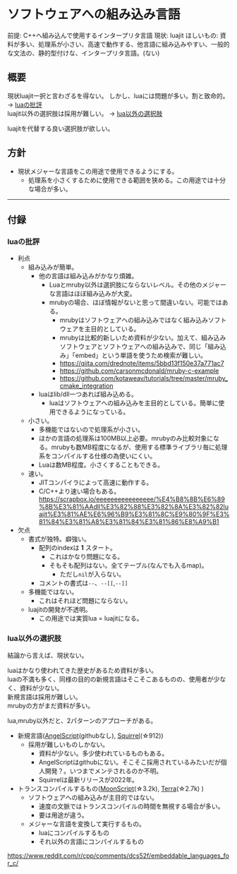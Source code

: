 # ソフトウェアへの組み込み言語

前提: C++へ組み込んで使用するインタープリタ言語
現状: luajit
ほしいもの: 資料が多い、処理系が小さい、高速で動作する、他言語に組み込みやすい、一般的な文法の、静的型付けな、インタープリタ言語。(ない)


## 概要

現状luajit一択と言わざるを得ない。
しかし、luaには問題が多い。割と致命的。 -> [luaの批評](#luaの批評)  
luajit以外の選択肢は採用が難しい。 -> [lua以外の選択肢](#lua以外の選択肢)  

luajitを代替する良い選択肢が欲しい。

## 方針
- 現状メジャーな言語をこの用途で使用できるようにする。
	- 処理系を小さくするために使用できる範囲を狭める。この用途では十分な場合が多い。





---
## 付録
### luaの批評
- 利点
	- 組み込みが簡単。
		- 他の言語は組み込みがかなり煩雑。
			- Luaとmruby以外は選択肢にならないレベル。その他のメジャーな言語はほぼ組み込みが大変。
	        - mrubyの場合、ほぼ情報がないと思って間違いない。可能ではある。
	            - mrubyはソフトウェアへの組み込みではなく組み込みソフトウェアを主目的としている。
	            - mrubyは比較的新しいため資料が少ない。加えて、組み込みソフトウェアとソフトウェアへの組み込みで、同じ「組み込み」「embed」という単語を使うため検索が難しい。
	            - https://qiita.com/drednote/items/5bbd13f150e37a771ac7
	            - https://github.com/carsonmcdonald/mruby-c-example
	            - https://github.com/kotaweav/tutorials/tree/master/mruby_cmake_integration
		- luaはlib/dll一つあれば組み込める。  
	        - luaはソフトウェアへの組み込みを主目的としている。簡単に使用できるようになっている。
	- 小さい。
		- 多機能ではないので処理系が小さい。
		- ほかの言語の処理系は100MB以上必要。mrubyのみ比較対象になる。mrubyも数MB程度になるが、使用する標準ライブラリ毎に処理系をコンパイルする仕様の為使いにくい。
		- Luaは数MB程度。小さくすることもできる。
	- 速い。
		- JITコンパイラによって高速に動作する。
		- C/C++より速い場合もある。  
		https://scrapbox.io/eeeeeeeeeeeeeeee/%E4%B8%8B%E6%89%8B%E3%81%AAdll%E3%82%88%E3%82%8A%E3%82%82luajit%E3%81%AE%E6%96%B9%E3%81%8C%E9%80%9F%E3%81%84%E3%81%A8%E3%81%84%E3%81%86%E8%A9%B1  
- 欠点
	- 書式が独特。癖強い。
	    - 配列のindexは **1** スタート。
			- これはかなり問題になる。
	        - そもそも配列はない。全てテーブル(なんでも入るmap)。
	            - ただし`nil`が入らない。
	    - コメントの書式は`--`、`--[[`,`--]]`
	- 多機能ではない。
	    - これはそれほど問題にならない。
	- luajitの開発が不透明。
		- この用途では実質lua = luajitになる。

### lua以外の選択肢

結論から言えば、現状ない。

luaはかなり使われてきた歴史があるため資料が多い。  
luaの不満も多く、同様の目的の新規言語はそこそこあるものの、使用者が少なく、資料が少ない。  
新規言語は採用が難しい。  
mrubyの方がまだ資料が多い。  

lua,mruby以外だと、2パターンのアプローチがある。
- 新規言語([AngelScript](https://angelcode.com/angelscript/sdk/docs/manual/index.html)(githubなし), [Squirrel](https://github.com/albertodemichelis/squirrel)(☆912))
    - 採用が難しいものしかない。
        - 資料が少ない。多少使われているものもある。
        - AngelScriptはgithubにない。そこそこ採用されているみたいだが個人開発？。いつまでメンテされるのか不明。
        - Squirrelは最新リリースが2022年。
- トランスコンパイルするもの([MoonScript](https://github.com/leafo/moonscript)(☆3.2k), [Terra](https://github.com/terralang/terra)(☆2.7k) )
    - ソフトウェアへの組み込みが主目的ではない。
        - 速度の文脈ではトランスコンパイルの時間を無視する場合が多い。
        - 要は用途が違う。
    - メジャーな言語を変換して実行するもの。
        - luaにコンパイルするもの
        - それ以外の言語にコンパイルするもの

https://www.reddit.com/r/cpp/comments/dcs52f/embeddable_languages_for_c/

